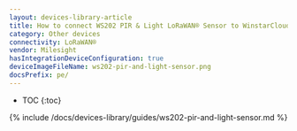 ```yaml
---
layout: devices-library-article
title: How to connect WS202 PIR & Light LoRaWAN® Sensor to WinstarCloud?
category: Other devices
connectivity: LoRaWAN®
vendor: Milesight
hasIntegrationDeviceConfiguration: true
deviceImageFileName: ws202-pir-and-light-sensor.png
docsPrefix: pe/
---
```


* TOC
{:toc}

{% include /docs/devices-library/guides/ws202-pir-and-light-sensor.md %}

